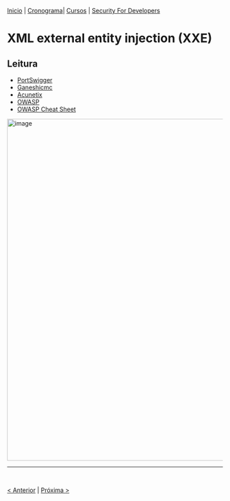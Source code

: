 [Inicio](https://rayanepimentel.github.io/InfoSec-iniciante/) | [Cronograma](https://rayanepimentel.github.io/InfoSec-iniciante/site/cronograma/cronograma.html)| [Cursos](https://rayanepimentel.github.io/InfoSec-iniciante/cursos/) | [Security For Developers](https://rayanepimentel.github.io/InfoSec-iniciante/cursos/Security-for-developers/)

# XML external entity injection (XXE)

## Leitura
- [PortSwigger](https://portswigger.net/web-security/xxe)
- [Ganeshicmc](https://gitbook.ganeshicmc.com/web/semana-1/xxe)
- [Acunetix](https://www.acunetix.com/blog/articles/xml-external-entity-xxe-vulnerabilities/)
- [OWASP](https://owasp.org/www-community/vulnerabilities/XML_External_Entity_(XXE)_Processing)
- [OWASP Cheat Sheet](https://cheatsheetseries.owasp.org/cheatsheets/XML_External_Entity_Prevention_Cheat_Sheet.html)


<img width="797" alt="image" src="https://github.com/rayanepimentel/InfoSec-iniciante/assets/37915359/eff9220d-688d-4e4d-86de-d4453b2bb2c1">

<br>
<hr>
<br>

[< Anterior](10-xml.md) | [Próxima >](11-xpath.md)